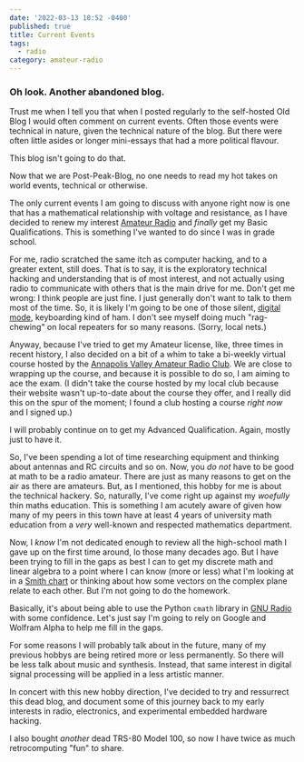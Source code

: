 ```yaml
---
date: '2022-03-13 10:52 -0400'
published: true
title: Current Events
tags:
  - radio
category: amateur-radio
---
```

### Oh look. Another abandoned blog.

Trust me when I tell you that when I posted regularly to the self-hosted Old Blog I would often comment on current events. Often those events were technical in nature, given the technical nature of the blog. But there were often little asides or longer mini-essays that had a more political flavour.

This blog isn't going to do that.

Now that we are Post-Peak-Blog, no one needs to read my hot takes on world events, technical or otherwise.

The only current events I am going to discuss with anyone right now is one that has a mathematical relationship with voltage and resistance, as I have decided to renew my interest [Amateur Radio](https://en.wikipedia.org/wiki/Amateur_radio) and _finally_ get my Basic Qualifications. This is something I've wanted to do since I was in grade school.

For me, radio scratched the same itch as computer hacking, and to a greater extent, still does. That is to say, it is the exploratory technical hacking and understanding that is of most interest, and not actually using radio to communicate with others that is the main drive for me. Don't get me wrong: I think people are just fine. I just generally don't want to talk to them most of the time. So, it is likely I'm going to be one of those silent, [digital mode](https://www.arrl.org/digital-modes), keyboarding kind of ham. I don't see myself doing much "rag-chewing" on local repeaters for so many reasons. (Sorry, local nets.)

Anyway, because I've tried to get my Amateur license, like, three times in recent history, I also decided on a bit of a whim to take a bi-weekly virtual course hosted by the [Annapolis Valley Amateur Radio Club](https://avarc.ca/index.php/online-basic-course/). We are close to wrapping up the course, and because it is possible to do so, I am aiming to ace the exam. (I didn't take the course hosted by my local club because their website wasn't up-to-date about the course they offer, and I really did this on the spur of the moment; I found a club hosting a course _right now_ and I signed up.)

I will probably continue on to get my Advanced Qualification. Again, mostly just to have it.

So, I've been spending a lot of time researching equipment and thinking about antennas and RC circuits and so on. Now, you _do not_ have to be good at math to be a radio amateur. There are just as many reasons to get on the air as there are amateurs. But, as I mentioned, this hobby for me is about the technical hackery. So, naturally, I've come right up against my _woefully_ thin maths education. This is something I am acutely aware of given how many of my peers in this town have at least 4 years of university math education from a _very_ well-known and respected mathematics department.

Now, I _know_ I'm not dedicated enough to review all the high-school math I gave up on the first time around, lo those many decades ago. But I have been trying to fill in the gaps as best I can to get my discrete math and linear algebra to a point where I can know (more or less) what I'm looking at in a [Smith chart](https://en.wikipedia.org/wiki/Smith_chart) or thinking about how some vectors on the complex plane relate to each other. But I'm not going to do the homework.

Basically, it's about being able to use the Python `cmath` library in [GNU Radio](https://www.gnuradio.org/) with some confidence. Let's just say I'm going to rely on Google and Wolfram Alpha to help me fill in the gaps.

For some reasons I will probably talk about in the future, many of my previous hobbys are being retired more or less permanently. So there will be less talk about music and synthesis. Instead, that same interest in digital signal processing will be applied in a less artistic manner.

In concert with this new hobby direction, I've decided to try and ressurrect this dead blog, and document some of this journey back to my early interests in radio, electronics, and experimental embedded hardware hacking.

I also bought _another_ dead TRS-80 Model 100, so now I have twice as much retrocomputing "fun" to share.
